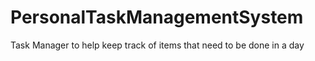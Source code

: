 # PersonalTaskManagementSystem
Task Manager to help keep track of items that need to be done in a day
